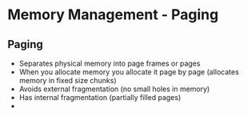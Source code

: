 # Memory Management - Paging

## Paging
- Separates physical memory into page frames or pages 
- When you allocate memory you allocate it page by page (allocates memory in fixed size chunks)
- Avoids external fragmentation (no small holes in memory)
- Has internal fragmentation (partially filled pages)
- 